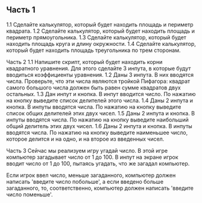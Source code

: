 <h2>Часть 1</h2>
1.1 Сделайте калькулятор, который будет находить площадь и периметр квадрата.
1.2 Сделайте калькулятор, который будет находить площадь и периметр прямоугольника.
1.3 Сделайте калькулятор, который будет находить площадь круга и длину окружности.
1.4 Сделайте калькулятор, который будет находить площадь треугольника по трем сторонам.

Часть 2
1.1 Напишите скрипт, который будет находить корни квадратного уравнения. Для этого сделайте 3 инпута, в которые будут вводиться коэффициенты уравнения.
1.2 Даны 3 инпута. В них вводятся числа. Проверьте, что эти числа являются тройкой Пифагора: квадрат самого большого числа должен быть равен сумме квадратов двух остальных.
1.3 Дан инпут и кнопка. В инпут вводится число. По нажатию на кнопку выведите список делителей этого числа.
1.4 Даны 2 инпута и кнопка. В инпуты вводятся числа. По нажатию на кнопку выведите список общих делителей этих двух чисел.
1.5 Даны 2 инпута и кнопка. В инпуты вводятся числа. По нажатию на кнопку выведите наибольший общий делитель этих двух чисел.
1.6 Даны 2 инпута и кнопка. В инпуты вводятся числа. По нажатию на кнопку выведите наименьшее число, которое делится и на одно, и на второе из введенных чисел.

Часть 3
Сейчас мы реализуем игру угадай число. В этой игре компьютер загадывает число от 1 до 100. В инпут на экране игрок вводит число от 1 до 100, пытаясь угадать, что же загадал компьютер.

Если игрок ввел число, меньше загаданного, компьютер должен написать 'введите число побольше', а если введено больше загаданного, то, соответственно, компьютер должен написать 'введите число поменьше'.
